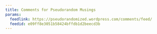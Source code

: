 ```yaml
---
title: Comments for Pseudorandom Musings
params:
  feedlink: https://pseudorandomized.wordpress.com/comments/feed/
  feedid: e09ff8e3051b58424bffdb1d2beecd3b
---
```

